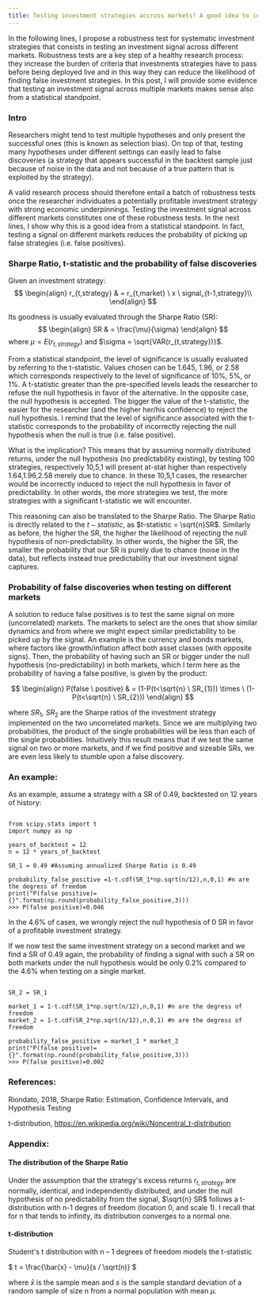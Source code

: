 ```yaml
---
title: Testing investment strategies accross markets? A good idea to increase robustness and protect from over-fitting
---
```


In the following lines, I propose a robustness test for systematic investment strategies that consists in testing an investment signal across different markets. 
Robustness tests are a key step of a healthy research process: they increase the burden of criteria that investments strategies have to pass before being deployed live and in this way they can reduce the likelihood of finding false investment strategies. 
In this post, I will provide some evidence that testing an investment signal across multiple markets makes sense also from a statistical standpoint.

### Intro 

Researchers might tend to test multiple hypotheses and only present the successful ones (this is known as selection bias). On top of that, testing many hypotheses under different settings can easily lead to false discoveries (a strategy that appears successful in the backtest sample just because of noise in the data and not because of a true pattern that is exploited by the strategy).

A valid research process should therefore entail a batch of robustness tests once the researcher individuates a potentially profitable investment strategy with strong economic underpinnings. Testing the investment signal across different markets constitutes one of these robustness tests. In the next lines, I show why this is a good idea from a statistical standpoint. In fact, testing a signal on different markets reduces the probability of picking up false strategies (i.e. false positives).

### Sharpe Ratio, t-statistic and the probability of false discoveries

Given an investment strategy:
$$
\begin{align}
r_{t,strategy} & = r_{t,market} \ x \ signal_{t-1,strategy}\\
\end{align}
$$

Its goodness is usually evaluated through the Sharpe Ratio (SR):
$$
\begin{align}
SR & = \frac{\mu}{\sigma}
\end{align}
$$
where $\mu = E(r_{t,strategy})$ and $\sigma = \sqrt{VAR(r_{t,strategy})}$. 

From a statistical standpoint, the level of significance is usually evaluated by referring to the t-statistic. Values chosen can be 1.645, 1.96, or 2.58 which corresponds respectively to the level of significance of 10%, 5%, or 1%. 
A t-statistic greater than the pre-specified levels leads the researcher to refuse the null hypothesis in favor of the alternative. In the opposite case, the null hypothesis is accepted. The bigger the value of the t-statistic, the easier for the researcher (and the higher her/his confidence) to reject the null hypothesis.
I remind that the level of significance associated with the t-statistic corresponds to the probability of incorrectly rejecting the null hypothesis when the null is true (i.e. false positive). 

What is the implication? This means that by assuming normally distributed returns, under the null hypothesis (no predictability existing), by testing 100 strategies, respectively 10,5,1 will present at-stat higher than respectively 1.64,1.96,2.58 merely due to chance. In these 10,5,1 cases, the researcher would be incorrectly induced to reject the null hypothesis in favor of predictability. In other words, the more strategies we test, the more strategies with a significant t-statistic we will encounter.

This reasoning can also be translated to the Sharpe Ratio. The Sharpe Ratio is directly related to the $t-statistic$, as  $t-statistic = \sqrt{n}SR$. Similarly as before, the higher the SR, the higher the likelihood of rejecting the null hypothesis of non-predictability. In other words, the higher the SR, the smaller the probability that our SR is purely due to chance (noise in the data), but reflects instead true predictability that our investment signal captures. 

### Probability of false discoveries when testing on different markets

A solution to reduce false positives is to test the same signal on more (uncorrelated) markets. The markets to select are the ones that show similar dynamics and from where we might expect similar predictability to be picked up by the signal. An example is the currency and bonds markets, where factors like growth/inflation affect both asset classes (with opposite signs). Then, the probability of having such an SR or bigger  under the null hypothesis (no-predictability) in both markets, which I term here as the probability of having a false positive, is given by the product:

$$
\begin{align}
P(false \ positive) & = (1-P(t<\sqrt{n} \ SR_{1})) \times \  (1-P(t<\sqrt{n} \ SR_{2}))
\end{align}
$$

where $SR_1$, $SR_2$ are the Sharpe ratios of the investment strategy implemented on the two uncorrelated markets. Since we are multiplying two probabilities, the product of the single probabilities will be less than each of the single probabilities. Intuitively this result means that if we test the same signal on two or more markets, and if we find positive and sizeable SRs, we are even less likely to stumble upon a false discovery.

### An example:

As an example, assume a strategy with a SR of 0.49, backtested on 12 years of history:

<script type="text/javascript"
        src="https://cdnjs.cloudflare.com/ajax/libs/mathjax/2.7.0/MathJax.js?config=TeX-AMS_CHTML"></script>

<script type="text/x-mathjax-config">
MathJax.Hub.Config({
tex2jax: {
inlineMath: [['$','$'], ['\\(','\\)']],
processEscapes: true},
jax: ["input/TeX","input/MathML","input/AsciiMath","output/CommonHTML"],
extensions: ["tex2jax.js","mml2jax.js","asciimath2jax.js","MathMenu.js","MathZoom.js","AssistiveMML.js", "[Contrib]/a11y/accessibility-menu.js"],
TeX: {
extensions: ["AMSmath.js","AMSsymbols.js","noErrors.js","noUndefined.js"],
equationNumbers: {
autoNumber: "AMS"
}
}
});
</script>

<pre><code class="python">
from scipy.stats import t
import numpy as np

years_of_backtest = 12
n = 12 * years_of_backtest

SR_1 = 0.49 #Assuming annualized Sharpe Ratio is 0.49

probability_false_positive =1-t.cdf(SR_1*np.sqrt(n/12),n,0,1) #n are the degress of freedom
print("P(false positive)={}".format(np.round(probability_false_positive,3)))
>>> P(false positive)=0.046
</code></pre>

In the 4.6% of cases, we wrongly reject the null hypothesis of 0 SR in favor of a profitable investment strategy. 

If we now test the same investment strategy on a second market and we find a SR of 0.49 again, the probability of finding a signal with such a SR on both markets under the null hypothesis would be only 0.2% compared to the 4.6% when testing on a single market.

<pre><code class="python">
SR_2 = SR_1

market_1 = 1-t.cdf(SR_1*np.sqrt(n/12),n,0,1) #n are the degress of freedom
market_2 = 1-t.cdf(SR_2*np.sqrt(n/12),n,0,1) #n are the degress of freedom

probability_false_positive = market_1 * market_2
print("P(false positive)={}".format(np.round(probability_false_positive,3)))
>>> P(false positive)=0.002
</code></pre>

### References:

Riondato, 2018, Sharpe Ratio: Estimation, Confidence Intervals, and Hypothesis Testing

t-distribution, https://en.wikipedia.org/wiki/Noncentral_t-distribution

### Appendix:

####  The distribution of the Sharpe Ratio


Under the assumption that the strategy's excess returns $r_{t,strategy}$ are normally, identical, and independently distributed, and under the null hypothesis of no predictability from the signal, $\sqrt{n} SR$ follows a t-distribution with n-1 degres of freedom (location 0, and scale 1). I recall that for n that tends to infinity, its distribution converges to a normal one.

####  t-distribution

Student's t distribution with n – 1 degrees of freedom models the t-statistic

$
t = \frac{\bar{x} - \mu}{s / \sqrt(n)}
$

where $\bar{x}$ is the sample mean and $s$ is the sample standard deviation of a random sample of size n from a normal population with mean $\mu$. 
